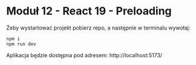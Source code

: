 # Moduł 12 - React 19 - Preloading

Żeby wystartować projekt pobierz repo, a następnie w terminalu wywołaj:

```command
npm i
npm run dev
```

Aplikacja będzie dostępna pod adresem: http://localhost:5173/

